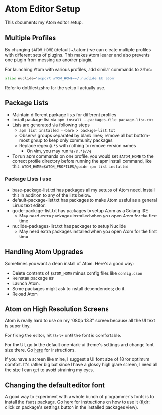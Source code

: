 # Atom Editor Setup

This documents my Atom editor setup.

## Multiple Profiles

By changing `$ATOM_HOME` (default ~/.atom) we can create multiple profiles with
different sets of plugins. This makes Atom leaner and also prevents one plugin
from messing up another plugin.

For launching Atom with various profiles, add similar commands to zshrc:
```bash
alias nuclide='export ATOM_HOME=~/.nuclide && atom'
```
Refer to dotfiles/zshrc for the setup I actually use.

## Package Lists

* Maintain different package lists for different profiles
* Install package list via `apm install --packages-file package-list.txt`
* Lists are generated via following steps:
  * `apm list installed --bare > package-list.txt`
  * Observe groups separated by blank lines; remove all but bottom-most group to
    keep only community packages
  * Replace regex `@.*$` with nothing to remove version names
    * On vim, you may run `%s/@.*$//g`
* To run apm commands on one profile, you would set `$ATOM_HOME` to the correct
  profile directory before running the apm install command, like this:
  `ATOM_HOME=$ATOM_PROFILES/goide apm list installed`

### Package Lists I use

* base-package-list.txt has packages all my setups of Atom need. Install this
  in addition to any of the lists below.
* default-package-list.txt has packages to make Atom useful as a general Linux
  text editor.
* goide-package-list.txt has packages to setup Atom as a Golang IDE
  * May need extra packages installed when you open Atom for the first time
* nuclide-packages-list.txt has packages to setup Nuclide
  * May need extra packages installed when you open Atom for the first time

## Handling Atom Upgrades

Sometimes you want a clean install of Atom. Here's a good way:

* Delete contents of `$ATOM_HOME` minus config files like `config.cson`
* Reinstall package list
* Launch Atom.
* Some packages might ask to install dependencies; do it.
* Reload Atom

## Atom on High Resolution Screens

Atom is really hard to use on my 1080p 13.3" screen because all the UI text is
super tiny.

For fixing the editor, hit `Ctrl+` until the font is comfortable.

For the UI, go to the default one-dark-ui theme's settings and change font size
there. Go [here](https://github.com/atom/one-dark-ui#settings) for instructions.

If you have a screen like mine, I suggest a UI font size of 18 for optimum
comfort. It's rather big but since I have a glossy high glare screen, I need all
the size I can get to avoid straining my eyes.

## Changing the default editor font

A good way to experiment with a whole bunch of programmer's fonts is to install
the `fonts` package. Go [here](https://atom.io/packages/fonts) for instructions
on how to use it (tl;dr: click on package's settings button in the installed
packages view).

